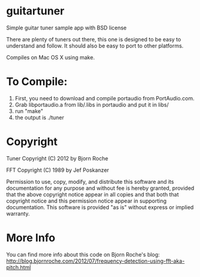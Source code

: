 guitartuner
===========

Simple guitar tuner sample app with BSD license

There are plenty of tuners out there, this one is designed to be easy to understand and follow. It should also be easy to port to other platforms.

Compiles on Mac OS X using make.


To Compile:
==

1. First, you need to download and compile portaudio from PortAudio.com.
2. Grab libportaudio.a from lib/.libs in portaudio and put it in libs/
3. run "make"
4. the output is ./tuner


Copyright
==

Tuner Copyright (C) 2012 by Bjorn Roche

FFT Copyright (C) 1989 by Jef Poskanzer

Permission to use, copy, modify, and distribute this software and its documentation for any purpose and without fee is hereby granted, provided that the above copyright notice appear in all copies and that both that copyright notice and this permission notice appear in supporting documentation.  This software is provided "as is" without express or implied warranty.

More Info
==
You can find more info about this code on Bjorn Roche's blog:
http://blog.bjornroche.com/2012/07/frequency-detection-using-fft-aka-pitch.html
